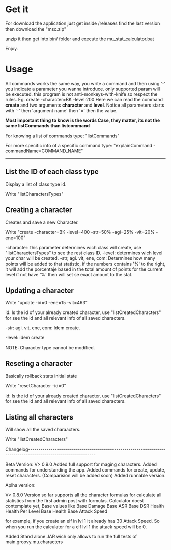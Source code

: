 <h1>Get it</h1>
For download the application just get inside /releases find the last version then download the "msc.zip"

unzip it then get into bin/ folder and execute the mu_stat_calculator.bat

Enjoy.

<h1>Usage</h1>

All commands works the same way, you write a command and then using '-' you indicate a parameter you wanna introduce.
only supported param will be executed. this program is not anti-monkeys-with-knife so respect the rules.
Eg. create -character=BK -level:200
Here we can read the command <b>create</b> and two arguments <b>character</b> and <b>level</b>.
Notice all parameters starts with '-' then 'argument name' then '=' then the value.

<b>Most important thing to know is the words Case, they matter, its not the same listCommands than listcommand</b>

For knowing a list of commands type: "listCommands"

For more specific info of a specific command type: "explainCommand -commandName=COMMAND_NAME"

----------------------------------------------------------------------------------------

<h2>List the ID of each class type</h2>
Display a list of class type id.

Write "listCharactersTypes"

<h2>Creating a character</h2>
Creates and save a new Character.

Write "create -character=BK -level=400 -str=50% -agi=25% -vit=20% -ene=100"

-character: this parameter determines wich class will create, use "listCharactersTypes" to see the rest class ID.
-level: determines wich level your char will be created.
-str, agi. vit, ene, com: Determines how many points will be added to that statistic, if the numbers contains '%' to the
    right, it will add the porcentaje based in the total amount of points for the current level if not have '%' then will
    set se exact amount to the stat.

<h2>Updating a character</h2>

Write "update -id=0 -ene=15 -vit=463"

id: Is the id of your already created character, use "listCreatedCharacters" for see the id and all relevant info
of all saved characters.

-str: agi. vit, ene, com: Idem create.

-level: idem create

NOTE: Character type cannot be modified.

<h2>Reseting a character</h2>
Basically rollback stats initial state

Write "resetCharacter -id=0"

id: Is the id of your already created character, use "listCreatedCharacters" for see the id and all relevant info
of all saved characters.

<h2>Listing all characters</h2>
Will show all the saved charaacters.

Write "listCreatedCharacters"

Changelog---------------------------------------------------------------------------------------------------------------

Beta Version:
V> 0.9.0
Added full support for maging characters.
Added commands for understanding the app.
Added commands for create, update, reset characters. (Comparision will be added soon)
Added runnable version.


Aplha version:

V> 0.8.0
Version so far supports all the character formulas for calculate all statistics from the first admin post with formulas.
Calculator doest contemplate yet, Base values like
Base Damage
Base ASR
Base DSR
Health
Health Per Level
Base Health
Base Attack Speed

for example, if you create an elf in lvl 1 it already has 30 Attack Speed.
So when you run the calculator for a elf lvl 1 the attack speed will be 0.

Added Stand alone JAR wich only allows to run the full tests of main.groovy.mu.characters
